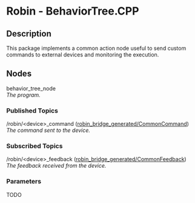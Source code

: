 # Robin - BehaviorTree.CPP

## Description
This package implements a common action node useful to send custom commands to
external devices and monitoring the execution.

## Nodes
behavior_tree_node \
  _The program._

### Published Topics
/robin/\<device\>\_command ([robin_bridge_generated/CommonCommand](https://github.com/SysDesignSrl/robin_bridge_generated/blob/main/msg/CommonCommand.msg)) \
  _The command sent to the device._

### Subscribed Topics
/robin/\<device\>\_feedback ([robin_bridge_generated/CommonFeedback](https://github.com/SysDesignSrl/robin_bridge_generated/blob/main/msg/CommonFeedback.msg)) \
  _The feedback received from the device._

### Parameters
TODO

